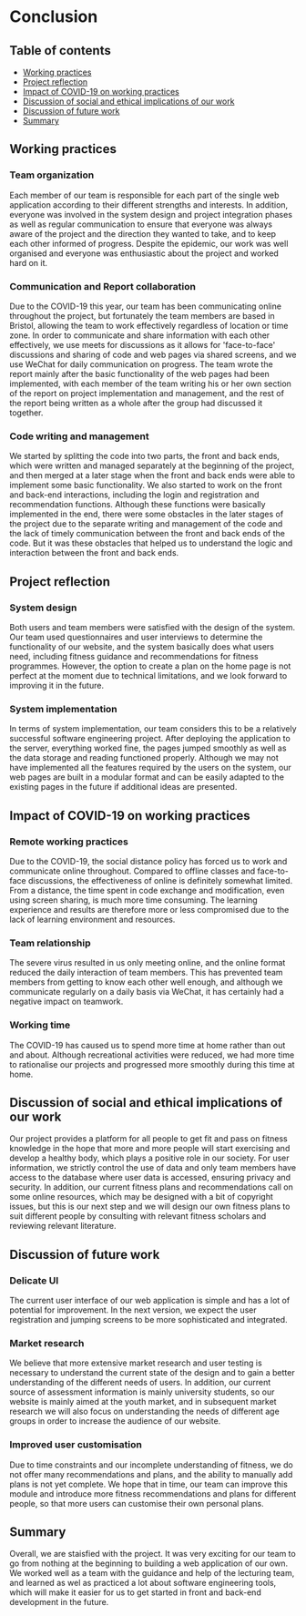 # Conclusion

## Table of contents

- [Working practices](#jump1)
- [Project reflection](#jump2)
- [Impact of COVID-19 on working practices](#jump3)
- [Discussion of social and ethical implications of our work](#jump4)
- [Discussion of future work](#jump5)
- [Summary](#jump6)

## <span id="jump1">Working practices</span>

### Team organization

Each member of our team is responsible for each part of the single web application according to their different strengths and interests. In addition, everyone was involved in the system design and project integration phases as well as regular communication to ensure that everyone was always aware of the project and the direction they wanted to take, and to keep each other informed of progress. Despite the epidemic, our work was well organised and everyone was enthusiastic about the project and worked hard on it.

### Communication and Report collaboration

Due to the COVID-19 this year, our team has been communicating online throughout the project, but fortunately the team members are based in Bristol, allowing the team to work effectively regardless of location or time zone. In order to communicate and share information with each other effectively, we use meets for discussions as it allows for 'face-to-face' discussions and sharing of code and web pages via shared screens, and we use WeChat for daily communication on progress. The team wrote the report mainly after the basic functionality of the web pages had been implemented, with each member of the team writing his or her own section of the report on project implementation and management, and the rest of the report being written as a whole after the group had discussed it together.

### Code writing and management

We started by splitting the code into two parts, the front and back ends, which were written and managed separately at the beginning of the project, and then merged at a later stage when the front and back ends were able to implement some basic functionality. We also started to work on the front and back-end interactions, including the login and registration and recommendation functions. Although these functions were basically implemented in the end, there were some obstacles in the later stages of the project due to the separate writing and management of the code and the lack of timely communication between the front and back ends of the code. But it was these obstacles that helped us to understand the logic and interaction between the front and back ends.

## <span id="jump2">Project reflection</span>

### System design

Both users and team members were satisfied with the design of the system. Our team used questionnaires and user interviews to determine the functionality of our website, and the system basically does what users need, including fitness guidance and recommendations for fitness programmes. However, the option to create a plan on the home page is not perfect at the moment due to technical limitations, and we look forward to improving it in the future.

### System implementation

In terms of system implementation, our team considers this to be a relatively successful software engineering project. After deploying the application to the server, everything worked fine, the pages jumped smoothly as well as the data storage and reading functioned properly. Although we may not have implemented all the features required by the users on the system, our web pages are built in a modular format and can be easily adapted to the existing pages in the future if additional ideas are presented.

## <span id="jump3">Impact of COVID-19 on working practices</span>

### Remote working practices

Due to the COVID-19, the social distance policy has forced us to work and communicate online throughout. Compared to offline classes and face-to-face discussions, the effectiveness of online is definitely somewhat limited. From a distance, the time spent in code exchange and modification, even using screen sharing, is much more time consuming. The learning experience and results are therefore more or less compromised due to the lack of learning environment and resources.

### Team relationship

The severe virus resulted in us only meeting online, and the online format reduced the daily interaction of team members. This has prevented team members from getting to know each other well enough, and although we communicate regularly on a daily basis via WeChat, it has certainly had a negative impact on teamwork.

### Working time

The COVID-19 has caused us to spend more time at home rather than out and about. Although recreational activities were reduced, we had more time to rationalise our projects and progressed more smoothly during this time at home.

## <span id="jump4">Discussion of social and ethical implications of our work</span>

Our project provides a platform for all people to get fit and pass on fitness knowledge in the hope that more and more people will start exercising and develop a healthy body, which plays a positive role in our society.
For user information, we strictly control the use of data and only team members have access to the database where user data is accessed, ensuring privacy and security. In addition, our current fitness plans and recommendations call on some online resources, which may be designed with a bit of copyright issues, but this is our next step and we will design our own fitness plans to suit different people by consulting with relevant fitness scholars and reviewing relevant literature.

## <span id="jump5">Discussion of future work</span>

### Delicate UI

The current user interface of our web application is simple and has a lot of potential for improvement. In the next version, we expect the user registration and jumping screens to be more sophisticated and integrated.

### Market research

We believe that more extensive market research and user testing is necessary to understand the current state of the design and to gain a better understanding of the different needs of users. In addition, our current source of assessment information is mainly university students, so our website is mainly aimed at the youth market, and in subsequent market research we will also focus on understanding the needs of different age groups in order to increase the audience of our website.

### Improved user customisation

Due to time constraints and our incomplete understanding of fitness, we do not offer many recommendations and plans, and the ability to manually add plans is not yet complete. We hope that in time, our team can improve this module and introduce more fitness recommendations and plans for different people, so that more users can customise their own personal plans.

## <span id="jump6">Summary</span>

Overall, we are staisfied with the project. It was very exciting for our team to go from nothing at the beginning to building a web application of our own. We worked well as a team with the guidance and help of the lecturing team, and learned as wel as practiced a lot about software engineering tools, which will make it easier for us to get started in front and back-end development in the future.
